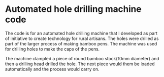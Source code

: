 # Automated hole drilling machine code

The code is for an automated hole drilling machine that I developed as part of 
initiative to create technology for rural artisans. The holes were drilled as
part of the larger process of making bamboo pens. The machine was used for 
drilling holes to make the caps of the pens.

The machine clampled a piece of round bamboo stock(10mm diameter) and then a 
drilling head drilled the hole. The next piece would them be loaded 
automatically and the process would carry on. 
